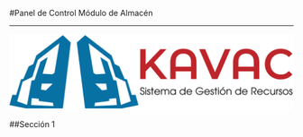#Panel de Control Módulo de Almacén
***********************************

![Screenshot](../img/logokavac.png#imagen)

##Sección 1





